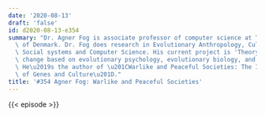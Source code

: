 ```yaml
---
date: '2020-08-13'
draft: 'false'
id: d2020-08-13-e354
summary: "Dr. Agner Fog is associate professor of computer science at Technical University\
  \ of Denmark. Dr. Fog does research in Evolutionary Anthropology, Cultural Anthropology,\
  \ Social systems and Computer Science. His current project is 'Theory of cultural\
  \ change based on evolutionary psychology, evolutionary biology, and cultural evolution.'\
  \ He\u2019s the author of \u201CWarlike and Peaceful Societies: The Interaction\
  \ of Genes and Culture\u201D."
title: '#354 Agner Fog: Warlike and Peaceful Societies'
---
```

{{< episode >}}
